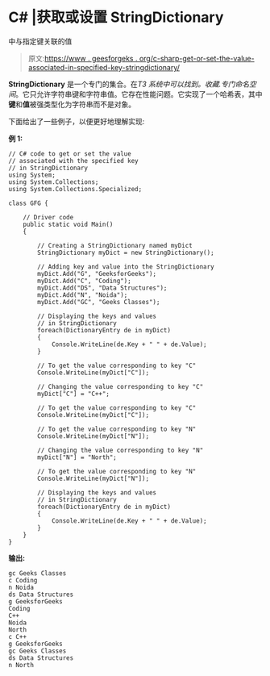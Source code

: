 # C# |获取或设置 StringDictionary

中与指定键关联的值

> 原文:[https://www . geesforgeks . org/c-sharp-get-or-set-the-value-associated-in-specified-key-stringdictionary/](https://www.geeksforgeeks.org/c-sharp-get-or-set-the-value-associated-with-the-specified-key-in-stringdictionary/)

**StringDictionary** 是一个专门的集合。在*T3 系统中可以找到。收藏.专门命名空间*。它只允许字符串键和字符串值。它存在性能问题。它实现了一个哈希表，其中**键**和**值**被强类型化为字符串而不是对象。

下面给出了一些例子，以便更好地理解实现:

**例 1:**

```
// C# code to get or set the value
// associated with the specified key
// in StringDictionary
using System;
using System.Collections;
using System.Collections.Specialized;

class GFG {

    // Driver code
    public static void Main()
    {

        // Creating a StringDictionary named myDict
        StringDictionary myDict = new StringDictionary();

        // Adding key and value into the StringDictionary
        myDict.Add("G", "GeeksforGeeks");
        myDict.Add("C", "Coding");
        myDict.Add("DS", "Data Structures");
        myDict.Add("N", "Noida");
        myDict.Add("GC", "Geeks Classes");

        // Displaying the keys and values
        // in StringDictionary
        foreach(DictionaryEntry de in myDict)
        {
            Console.WriteLine(de.Key + " " + de.Value);
        }

        // To get the value corresponding to key "C"
        Console.WriteLine(myDict["C"]);

        // Changing the value corresponding to key "C"
        myDict["C"] = "C++";

        // To get the value corresponding to key "C"
        Console.WriteLine(myDict["C"]);

        // To get the value corresponding to key "N"
        Console.WriteLine(myDict["N"]);

        // Changing the value corresponding to key "N"
        myDict["N"] = "North";

        // To get the value corresponding to key "N"
        Console.WriteLine(myDict["N"]);

        // Displaying the keys and values
        // in StringDictionary
        foreach(DictionaryEntry de in myDict)
        {
            Console.WriteLine(de.Key + " " + de.Value);
        }
    }
}
```

**输出:**

```
gc Geeks Classes
c Coding
n Noida
ds Data Structures
g GeeksforGeeks
Coding
C++
Noida
North
c C++
g GeeksforGeeks
gc Geeks Classes
ds Data Structures
n North

```
